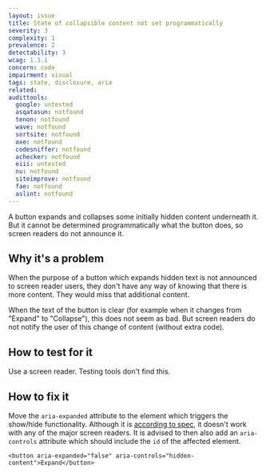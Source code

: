 ```yaml
---
layout: issue
title: State of collapsible content not set programmatically
severity: 3
complexity: 1
prevalence: 2
detectability: 3
wcag: 1.3.1
concern: code
impairment: visual
tags: state, disclosure, aria
related:
audittools:
  google: untested
  asqatasun: notfound
  tenon: notfound
  wave: notfound
  sortsite: notfound
  axe: notfound
  codesniffer: notfound
  achecker: notfound
  eiii: untested
  nu: notfound
  siteimprove: notfound
  fae: notfound
  aslint: notfound
---
```


A button expands and collapses some initially hidden content underneath it. But it cannot be determined programmatically what the button does, so screen readers do not announce it.


## Why it's a problem

When the purpose of a button which expands hidden text is not announced to screen reader users, they don't have any way of knowing that there is more content. They would miss that additional content.

When the text of the button is clear (for example when it changes from "Expand" to "Collapse"), this does not seem as bad. But screen readers do not notify the user of this change of content (without extra code).


## How to test for it

Use a screen reader. Testing tools don't find this.


## How to fix it

Move the `aria-expanded` attribute to the element which triggers the show/hide functionality. Although it is [according to spec](https://www.w3.org/TR/wai-aria-1.1/#aria-expanded), it doesn't work with any of the major screen readers.
It is advised to then also add an `aria-controls` attribute which should include the `id` of the affected element.

```
<button aria-expanded="false" aria-controls="hidden-content">Expand</button>
```

